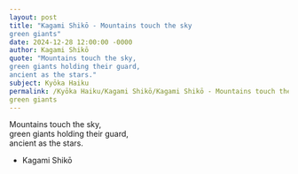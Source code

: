 ```yaml
---
layout: post
title: "Kagami Shikō - Mountains touch the sky  
green giants"
date: 2024-12-28 12:00:00 -0000
author: Kagami Shikō
quote: "Mountains touch the sky,  
green giants holding their guard,  
ancient as the stars."
subject: Kyōka Haiku
permalink: /Kyōka Haiku/Kagami Shikō/Kagami Shikō - Mountains touch the sky  
green giants
---
```


Mountains touch the sky,  
green giants holding their guard,  
ancient as the stars.

- Kagami Shikō
